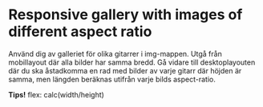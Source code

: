 # Responsive gallery with images of different aspect ratio

Använd dig av galleriet för olika gitarrer i img-mappen. Utgå från mobillayout där alla bilder har samma bredd. Gå vidare till desktoplayouten där du ska åstadkomma en rad med bilder av varje gitarr där höjden är samma, men längden beräknas utifrån varje bilds aspect-ratio.

**Tips!** flex: calc(width/height)



